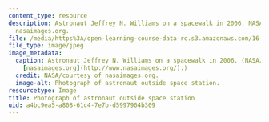 ```yaml
---
content_type: resource
description: Astronaut Jeffrey N. Williams on a spacewalk in 2006. NASA/courtesy of
  nasaimages.org.
file: /media/https%3A/open-learning-course-data-rc.s3.amazonaws.com/16-459-bioengineering-journal-article-seminar-fall-2011/a4bc9ea5a80861c47e7bd5997904b309_16-459f11.jpg
file_type: image/jpeg
image_metadata:
  caption: Astronaut Jeffrey N. Williams on a spacewalk in 2006. (NASA/courtesy of
    [nasaimages.org](http://www.nasaimages.org/).)
  credit: NASA/courtesy of nasaimages.org.
  image-alt: Photograph of astronaut outside space station.
resourcetype: Image
title: Photograph of astronaut outside space station
uid: a4bc9ea5-a808-61c4-7e7b-d5997904b309
---
```

